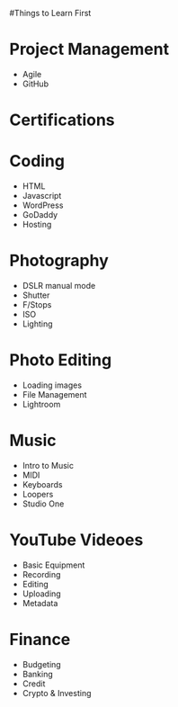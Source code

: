 
#Things to Learn First

# Project Management
- Agile
- GitHub

# Certifications

# Coding
- HTML
- Javascript
- WordPress
- GoDaddy
- Hosting

# Photography
- DSLR manual mode
- Shutter
- F/Stops
- ISO
- Lighting

# Photo Editing
- Loading images
- File Management
- Lightroom

# Music
- Intro to Music
- MIDI
- Keyboards
- Loopers
- Studio One

# YouTube Videoes
- Basic Equipment
- Recording
- Editing
- Uploading
- Metadata

# Finance
- Budgeting
- Banking
- Credit
- Crypto & Investing

